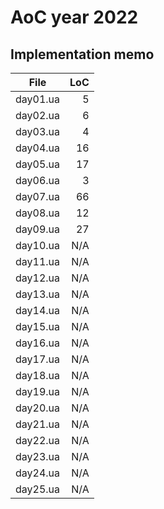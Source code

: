 # AoC year 2022

## Implementation memo

| File             | LoC    |
|------------------|-------:|
|      day01.ua    | 5      |
|      day02.ua    | 6      |
|      day03.ua    | 4      |
|      day04.ua    | 16     |
|      day05.ua    | 17     |
|      day06.ua    | 3      |
|      day07.ua    | 66     |
|      day08.ua    | 12     |
|      day09.ua    | 27     |
|      day10.ua    | N/A    |
|      day11.ua    | N/A    |
|      day12.ua    | N/A    |
|      day13.ua    | N/A    |
|      day14.ua    | N/A    |
|      day15.ua    | N/A    |
|      day16.ua    | N/A    |
|      day17.ua    | N/A    |
|      day18.ua    | N/A    |
|      day19.ua    | N/A    |
|      day20.ua    | N/A    |
|      day21.ua    | N/A    |
|      day22.ua    | N/A    |
|      day23.ua    | N/A    |
|      day24.ua    | N/A    |
|      day25.ua    | N/A    |
